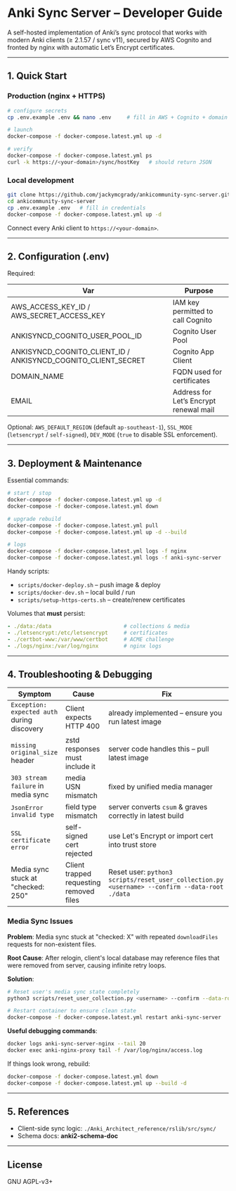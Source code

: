 # Anki Sync Server – Developer Guide

A self-hosted implementation of Anki’s sync protocol that works with modern Anki clients (≥ 2.1.57 / sync v11), secured by AWS Cognito and fronted by nginx with automatic Let’s Encrypt certificates.

---

## 1. Quick Start

### Production (nginx + HTTPS)
```bash
# configure secrets
cp .env.example .env && nano .env     # fill in AWS + Cognito + domain

# launch
docker-compose -f docker-compose.latest.yml up -d

# verify
docker-compose -f docker-compose.latest.yml ps
curl -k https://<your-domain>/sync/hostKey   # should return JSON
```

### Local development
```bash
git clone https://github.com/jackymcgrady/ankicommunity-sync-server.git
cd ankicommunity-sync-server
cp .env.example .env   # fill in credentials
docker-compose -f docker-compose.latest.yml up -d
```

Connect every Anki client to `https://<your-domain>`.

---

## 2. Configuration (.env)

Required:

| Var | Purpose |
|-----|---------|
| AWS_ACCESS_KEY_ID / AWS_SECRET_ACCESS_KEY | IAM key permitted to call Cognito |
| ANKISYNCD_COGNITO_USER_POOL_ID | Cognito User Pool |
| ANKISYNCD_COGNITO_CLIENT_ID / ANKISYNCD_COGNITO_CLIENT_SECRET | Cognito App Client |
| DOMAIN_NAME | FQDN used for certificates |
| EMAIL | Address for Let’s Encrypt renewal mail |

Optional: `AWS_DEFAULT_REGION` (default `ap-southeast-1`), `SSL_MODE` (`letsencrypt` / `self-signed`), `DEV_MODE` (`true` to disable SSL enforcement).

---

## 3. Deployment & Maintenance

Essential commands:

```bash
# start / stop
docker-compose -f docker-compose.latest.yml up -d
docker-compose -f docker-compose.latest.yml down

# upgrade rebuild
docker-compose -f docker-compose.latest.yml pull
docker-compose -f docker-compose.latest.yml up -d --build

# logs
docker-compose -f docker-compose.latest.yml logs -f nginx
docker-compose -f docker-compose.latest.yml logs -f anki-sync-server
```

Handy scripts:

* `scripts/docker-deploy.sh` – push image & deploy
* `scripts/docker-dev.sh` – local build / run
* `scripts/setup-https-certs.sh` – create/renew certificates

Volumes that **must** persist:

```yaml
- ./data:/data                       # collections & media
- ./letsencrypt:/etc/letsencrypt     # certificates
- ./certbot-www:/var/www/certbot     # ACME challenge
- ./logs/nginx:/var/log/nginx        # nginx logs
```

---

## 4. Troubleshooting & Debugging

| Symptom | Cause | Fix |
|---------|-------|-----|
| `Exception: expected auth` during discovery | Client expects HTTP 400 | already implemented – ensure you run latest image |
| `missing original_size` header | zstd responses must include it | server code handles this – pull latest image |
| `303 stream failure` in media sync | media USN mismatch | fixed by unified media manager |
| `JsonError invalid type` | field type mismatch | server converts `csum` & graves correctly in latest build |
| `SSL certificate error` | self-signed cert rejected | use Let's Encrypt or import cert into trust store |
| Media sync stuck at "checked: 250" | Client trapped requesting removed files | Reset user: `python3 scripts/reset_user_collection.py <username> --confirm --data-root ./data` |

### Media Sync Issues

**Problem**: Media sync stuck at "checked: X" with repeated `downloadFiles` requests for non-existent files.

**Root Cause**: After relogin, client's local database may reference files that were removed from server, causing infinite retry loops.

**Solution**:
```bash
# Reset user's media sync state completely
python3 scripts/reset_user_collection.py <username> --confirm --data-root ./data

# Restart container to ensure clean state
docker-compose -f docker-compose.latest.yml restart anki-sync-server
```

**Useful debugging commands**:

```bash
docker logs anki-sync-server-nginx --tail 20
docker exec anki-nginx-proxy tail -f /var/log/nginx/access.log
```

If things look wrong, rebuild:

```bash
docker-compose -f docker-compose.latest.yml down
docker-compose -f docker-compose.latest.yml up --build -d
```

---

## 5. References

* Client-side sync logic: `./Anki_Architect_reference/rslib/src/sync/`
* Schema docs: **anki2-schema-doc**

---

## License

GNU AGPL-v3+
